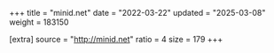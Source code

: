 +++
title = "minid.net"
date = "2022-03-22"
updated = "2025-03-08"
weight = 183150

[extra]
source = "http://minid.net"
ratio = 4
size = 179
+++
